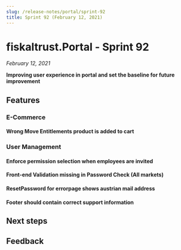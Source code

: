```yaml
---
slug: /release-notes/portal/sprint-92
title: Sprint 92 (February 12, 2021)
---
```


# fiskaltrust.Portal - Sprint 92
_February 12, 2021_

**Improving user experience in portal and set the baseline for future improvement**


## Features

### E-Commerce
#### Wrong Move Entitlements product is added to cart


### User Management

#### Enforce permission selection when employees are invited

#### Front-end Validation missing in Password Check (All markets)

#### ResetPassword for errorpage shows austrian mail address

#### Footer should contain correct support information

## Next steps

## Feedback
